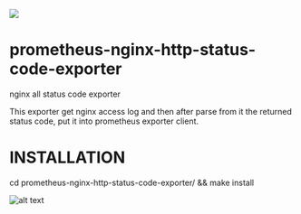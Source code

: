 

![](https://github.com/daniele-parise/prometheus-nginx-http-status-code-exporter/workflows/.github/workflows/go.yml/badge.svg)



# prometheus-nginx-http-status-code-exporter
nginx all status code exporter

This exporter get nginx access log and then after parse from it the returned status code, put it into prometheus exporter client.

# INSTALLATION
cd prometheus-nginx-http-status-code-exporter/ && make install




![alt text](https://raw.githubusercontent.com/daniele-parise/prometheus-nginx-http-status-code-exporter/master/dashboard.png)
